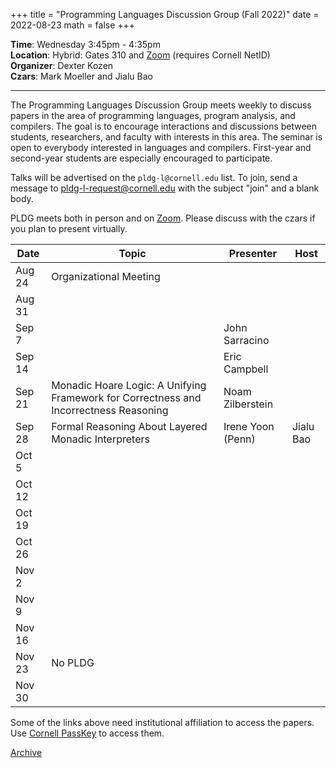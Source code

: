 +++
title = "Programming Languages Discussion Group (Fall 2022)"
date = 2022-08-23
math = false
+++

**Time**: Wednesday 3:45pm - 4:35pm <br/>
**Location**: Hybrid: Gates 310 and [Zoom][] (requires Cornell NetID) <br/>
**Organizer**: Dexter Kozen <br/>
**Czars**: Mark Moeller and Jialu Bao

---

The Programming Languages Discussion Group meets weekly to discuss papers in the
area of programming languages, program analysis, and compilers. The goal is to
encourage interactions and discussions between students, researchers, and
faculty with interests in this area. The seminar is open to everybody interested
in languages and compilers. First-year and second-year students are especially encouraged to participate. 



Talks will be advertised on the `pldg-l@cornell.edu` list. To join, send a
message to [pldg-l-request@cornell.edu][join-pldg] with the subject "join" and a
blank body.

PLDG meets both in person and on [Zoom][]. Please discuss with the czars if you
plan to present virtually.


| Date    | Topic                  | Presenter      | Host |
|---------|------------------------|----------------|------|
| Aug 24  | Organizational Meeting |                |      |
| Aug 31  |                        |                |      |
| Sep 7   |                        | John Sarracino |      |
| Sep 14  |                        | Eric Campbell  |      |
| Sep 21  | Monadic Hoare Logic: A Unifying Framework for Correctness and Incorrectness Reasoning | Noam Zilberstein |      |
| Sep 28  | Formal Reasoning About Layered Monadic Interpreters | Irene Yoon (Penn) | Jialu Bao  |
| Oct 5   |                        |                |      |
| Oct 12  |                        |                |      |
| Oct 19  |                        |                |      |
| Oct 26  |                        |                |      |
| Nov 2   |                        |                |      |
| Nov 9   |                        |                |      |
| Nov 16  |                        |                |      |
| Nov 23  | No PLDG                |                |      |
| Nov 30  |                        |                |      |


Some of the links above need institutional affiliation to access the papers.
Use [Cornell PassKey](https://www.library.cornell.edu/services/apps/passkey)
to access them.

[Archive](../)

[join-pldg]: mailto:pldg-l-request@cornell.edu?subject=join
[zoom]: https://cornell.zoom.us/j/231639869?pwd=UHNVcnY3ZXVydk5pcTRyQk5ncEhJZz09
